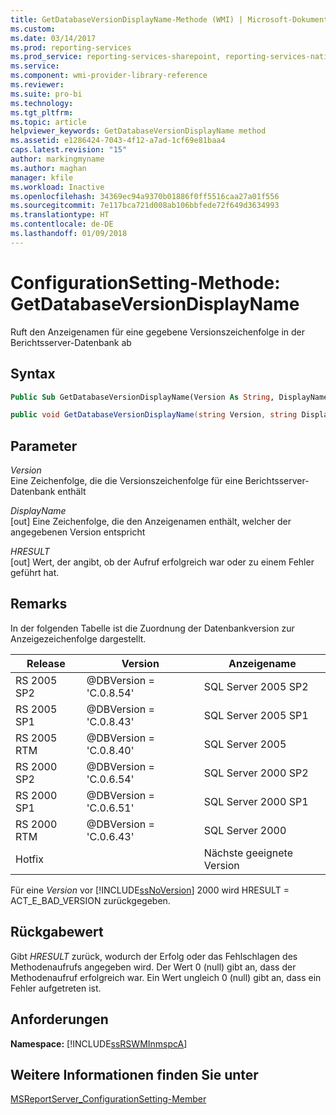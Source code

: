 ```yaml
---
title: GetDatabaseVersionDisplayName-Methode (WMI) | Microsoft-Dokumentation
ms.custom: 
ms.date: 03/14/2017
ms.prod: reporting-services
ms.prod_service: reporting-services-sharepoint, reporting-services-native
ms.service: 
ms.component: wmi-provider-library-reference
ms.reviewer: 
ms.suite: pro-bi
ms.technology: 
ms.tgt_pltfrm: 
ms.topic: article
helpviewer_keywords: GetDatabaseVersionDisplayName method
ms.assetid: e1286424-7043-4f12-a7ad-1cf69e81baa4
caps.latest.revision: "15"
author: markingmyname
ms.author: maghan
manager: kfile
ms.workload: Inactive
ms.openlocfilehash: 34369ec94a9370b01886f0ff5516caa27a01f556
ms.sourcegitcommit: 7e117bca721d008ab106bbfede72f649d3634993
ms.translationtype: HT
ms.contentlocale: de-DE
ms.lasthandoff: 01/09/2018
---
```

# <a name="configurationsetting-method---getdatabaseversiondisplayname"></a>ConfigurationSetting-Methode: GetDatabaseVersionDisplayName
  Ruft den Anzeigenamen für eine gegebene Versionszeichenfolge in der Berichtsserver-Datenbank ab  
  
## <a name="syntax"></a>Syntax  
  
```vb  
Public Sub GetDatabaseVersionDisplayName(Version As String, DisplayName As String, ByRef HRESULT As Int32)  
```  
  
```csharp  
public void GetDatabaseVersionDisplayName(string Version, string DisplayName, out Int32 HRESULT);  
```  
  
## <a name="parameters"></a>Parameter  
 *Version*  
 Eine Zeichenfolge, die die Versionszeichenfolge für eine Berichtsserver-Datenbank enthält  
  
 *DisplayName*  
 [out] Eine Zeichenfolge, die den Anzeigenamen enthält, welcher der angegebenen Version entspricht  
  
 *HRESULT*  
 [out] Wert, der angibt, ob der Aufruf erfolgreich war oder zu einem Fehler geführt hat.  
  
## <a name="remarks"></a>Remarks  
 In der folgenden Tabelle ist die Zuordnung der Datenbankversion zur Anzeigezeichenfolge dargestellt.  
  
|**Release**|**Version**|**Anzeigename**|  
|-----------------|-----------------|----------------------|  
|RS 2005 SP2|@DBVersion = 'C.0.8.54'|SQL Server 2005 SP2|  
|RS 2005 SP1|@DBVersion = 'C.0.8.43'|SQL Server 2005 SP1|  
|RS 2005 RTM|@DBVersion = 'C.0.8.40'|SQL Server 2005|  
|RS 2000 SP2|@DBVersion = 'C.0.6.54'|SQL Server 2000 SP2|  
|RS 2000 SP1|@DBVersion = 'C.0.6.51'|SQL Server 2000 SP1|  
|RS 2000 RTM|@DBVersion = 'C.0.6.43'|SQL Server 2000|  
|Hotfix||Nächste geeignete Version|  
  
 Für eine *Version* vor [!INCLUDE[ssNoVersion](../../includes/ssnoversion-md.md)] 2000 wird HRESULT = ACT_E_BAD_VERSION zurückgegeben.  
  
## <a name="return-value"></a>Rückgabewert  
 Gibt *HRESULT* zurück, wodurch der Erfolg oder das Fehlschlagen des Methodenaufrufs angegeben wird. Der Wert 0 (null) gibt an, dass der Methodenaufruf erfolgreich war. Ein Wert ungleich 0 (null) gibt an, dass ein Fehler aufgetreten ist.  
  
## <a name="requirements"></a>Anforderungen  
 **Namespace:** [!INCLUDE[ssRSWMInmspcA](../../includes/ssrswminmspca-md.md)]  
  
## <a name="see-also"></a>Weitere Informationen finden Sie unter  
 [MSReportServer_ConfigurationSetting-Member](../../reporting-services/wmi-provider-library-reference/msreportserver-configurationsetting-members.md)  
  
  
